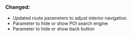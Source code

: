 ### Changed:
* Updated route parameters to adjust interior navigation.
* Parameter to hide or show POI search engine
* Parameter to hide or show back button

